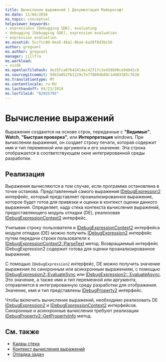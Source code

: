 ```yaml
---
title: Вычисление выражений | Документация Майкрософт
ms.date: 11/04/2016
ms.topic: conceptual
helpviewer_keywords:
- expressions [Debugging SDK], evaluating
- debugging [Debugging SDK], expression evaluation
- expression evaluation
ms.assetid: 5ccfcc80-dea5-48a1-8bae-6a26f8d3bc56
author: gregvanl
ms.author: gregvanl
manager: jillfra
ms.workload:
- vssdk
ms.openlocfilehash: de25fca07642414ec42f17c2e458b90ce94041cb
ms.sourcegitcommit: 94b3a052fb1229c7e7f8804b09c1d403385c7630
ms.translationtype: MT
ms.contentlocale: ru-RU
ms.lasthandoff: 04/23/2019
ms.locfileid: "62925795"
---
```

# <a name="evaluate-expressions"></a>Вычисление выражений
Выражения создаются на основе строк, переданные с **"Видимые"**, **Watch**, **"Быстрая проверка"**, или **Интерпретация** windows. При вычислении выражения, он создает строку печати, которая содержит имя и тип переменной или аргумента и его значение. Эта строка отображается в соответствующем окне интегрированной среды разработки.

## <a name="implementation"></a>Реализация
 Выражения вычисляются в том случае, если программа остановлена в точке останова. Представленный самого выражения [IDebugExpression2](../../extensibility/debugger/reference/idebugexpression2.md) интерфейс, который представляет проанализированное выражение, которое будет готов для привязки и оценки в контекст оценки данного выражения. Определяет, кадр стека контекста вычисления выражений, предоставляющего модуль отладки (DE), реализовав [IDebugExpressionContext2](../../extensibility/debugger/reference/idebugexpressioncontext2.md) интерфейс.

 Учитывая строку пользователя и [IDebugExpressionContext2](../../extensibility/debugger/reference/idebugexpressioncontext2.md) интерфейса модуля отладки (DE) можно получить [IDebugExpression2](../../extensibility/debugger/reference/idebugexpression2.md) интерфейс путем передачи строки пользователя к [ IDebugExpressionContext2::ParseText](../../extensibility/debugger/reference/idebugexpressioncontext2-parsetext.md) метод. Возвращаемый интерфейс IDebugExpression2 содержит готова для оценки проанализированное выражение.

 С помощью `IDebugExpression2` интерфейс, DE можно получить значение выражения по синхронным или асинхронным выражениям, с помощью [IDebugExpression2::EvaluateSync](../../extensibility/debugger/reference/idebugexpression2-evaluatesync.md) или [IDebugExpression2:: EvaluateAsync](../../extensibility/debugger/reference/idebugexpression2-evaluateasync.md). Это значение, а также имя и тип переменной или аргумента, отправляется в интегрированную среду разработки для отображения. Значение, имя и тип представлены [IDebugProperty2](../../extensibility/debugger/reference/idebugproperty2.md) интерфейс.

 Чтобы включить вычисление выражений, необходимо реализовать DE [IDebugExpression2](../../extensibility/debugger/reference/idebugexpression2.md) и [IDebugExpressionContext2](../../extensibility/debugger/reference/idebugexpressioncontext2.md) интерфейсов. Синхронные и асинхронные вычисления требуют реализации [IDebugProperty2::GetPropertyInfo](../../extensibility/debugger/reference/idebugproperty2-getpropertyinfo.md) метод.

## <a name="see-also"></a>См. также
- [Кадры стека](../../extensibility/debugger/stack-frames.md)
- [Контекст вычисления выражений](../../extensibility/debugger/expression-evaluation-context.md)
- [Отладка задач](../../extensibility/debugger/debugging-tasks.md)